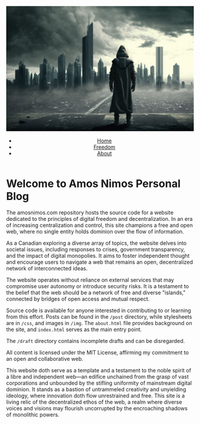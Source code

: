 <!DOCTYPE html>
<html>
<body>
    <header>
        <img src="banner.png" alt="Banner image">
        <nav>
            <ul>
                <li><a href="home.html">Home</a></li>
                <li><a href="blog.html">Freedom</a></li>
                <li><a href="about.html">About</a></li>
            </ul>
        </nav>
    </header>

<h1>Welcome to Amos Nimos Personal Blog</h1>
<p>The amosnimos.com repository hosts the source code for a website dedicated to the principles of digital freedom and decentralization. In an era of increasing centralization and control, this site champions a free and open web, where no single entity holds dominion over the flow of information.</p>
<p>As a Canadian exploring a diverse array of topics, the website delves into societal issues, including responses to crises, government transparency, and the impact of digital monopolies. It aims to foster independent thought and encourage users to navigate a web that remains an open, decentralized network of interconnected ideas.</p>
<p>The website operates without reliance on external services that may compromise user autonomy or introduce security risks. It is a testament to the belief that the web should be a network of free and diverse "islands," connected by bridges of open access and mutual respect.</p>
<p>Source code is available for anyone interested in contributing to or learning from this effort. Posts can be found in the <code>/post</code> directory, while stylesheets are in <code>/css</code>, and images in <code>/img</code>. The <code>about.html</code> file provides background on the site, and <code>index.html</code> serves as the main entry point.</p>
<p>The <code>/draft</code> directory contains incomplete drafts and can be disregarded.</p>
<p>All content is licensed under the MIT License, affirming my commitment to an open and collaborative web.</p>
<p>This website doth serve as a template and a testament to the noble spirit of a libre and independent web—an edifice unchained from the grasp of vast corporations and unbounded by the stifling uniformity of mainstream digital dominion. It stands as a bastion of untrammeled creativity and unyielding ideology, where innovation doth flow unrestrained and free. This site is a living relic of the decentralized ethos of the web, a realm where diverse voices and visions may flourish uncorrupted by the encroaching shadows of monolithic powers.</p>

</body>
</html>
